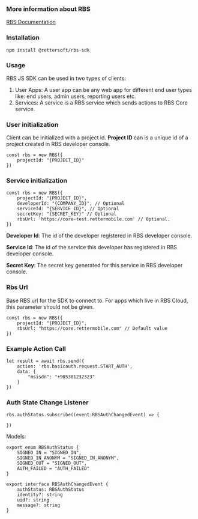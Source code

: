 ### More information about RBS

[RBS Documentation](https://github.com/rettersoft/rbs-docs/wiki)

### Installation

`npm install @rettersoft/rbs-sdk`

### Usage

RBS JS SDK can be used in two types of clients:

1. User Apps: A user app can be any web app for different end user types like: end users, admin users, reporting users etc. 
2. Services: A service is a RBS service which sends actions to RBS Core service. 

### User initialization

Client can be initialized with a project id. **Project ID** can is a unique id of a project created in RBS developer console.

```
const rbs = new RBS({
    projectId: "{PROJECT_ID}"
})
```

### Service initialization

```
const rbs = new RBS({
    projectId: "{PROJECT_ID}",
    developerId: "{COMPANY_ID}", // Optional
    serviceId: "{SERVICE_ID}", // Optional
    secretKey: "{SECRET_KEY}" // Optional
    rbsUrl: 'https://core-test.rettermobile.com' // Optional. 
})
```

**Developer Id**: The id of the developer registered in RBS developer console.

**Service Id**: The id of the service this developer has registered in RBS developer console.

**Secret Key**: The secret key generated for this service in RBS developer console.

### Rbs Url

Base RBS url for the SDK to connect to. For apps which live in RBS Cloud, this parameter should not be given. 

```
const rbs = new RBS({
    projectId: "{PROJECT_ID}",
    rbsUrl: "https://core.rettermobile.com" // Default value
})
```

### Example Action Call

```
let result = await rbs.send({
    action: 'rbs.basicauth.request.START_AUTH',
    data: {
        "msisdn": "+905301232323"
    }
})
```

### Auth State Change Listener

```
rbs.authStatus.subscribe((event:RBSAuthChangedEvent) => {

})
```

Models:

```
export enum RBSAuthStatus {
    SIGNED_IN = "SIGNED_IN",
    SIGNED_IN_ANONYM = "SIGNED_IN_ANONYM",
    SIGNED_OUT = "SIGNED_OUT",
    AUTH_FAILED = "AUTH_FAILED"
}

export interface RBSAuthChangedEvent {
    authStatus: RBSAuthStatus
    identity?: string
    uid?: string
    message?: string
}
```

